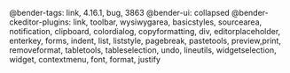 @bender-tags: link, 4.16.1, bug, 3863
@bender-ui: collapsed
@bender-ckeditor-plugins: link, toolbar, wysiwygarea, basicstyles, sourcearea, notification, clipboard, colordialog, copyformatting, div, editorplaceholder, enterkey, forms, indent, list, liststyle, pagebreak, pastetools, preview,print, removeformat, tabletools, tableselection, undo, lineutils, widgetselection, widget, contextmenu, font, format, justify